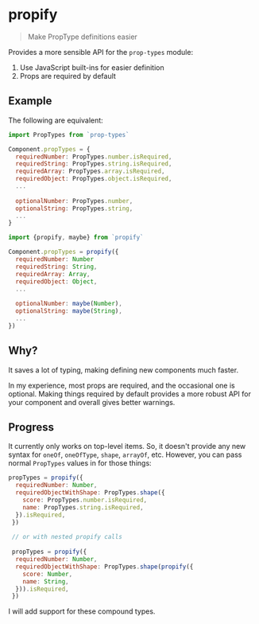 # propify

> Make PropType definitions easier

Provides a more sensible API for the `prop-types` module:

1. Use JavaScript built-ins for easier definition
2. Props are required by default

## Example

The following are equivalent:
```javascript
import PropTypes from `prop-types`

Component.propTypes = {
  requiredNumber: PropTypes.number.isRequired,
  requiredString: PropTypes.string.isRequired,
  requiredArray: PropTypes.array.isRequired,
  requiredObject: PropTypes.object.isRequired,
  ...
  
  optionalNumber: PropTypes.number,
  optionalString: PropTypes.string,
  ...
}
```

```javascript
import {propify, maybe} from `propify`

Component.propTypes = propify({
  requiredNumber: Number
  requiredString: String,
  requiredArray: Array,
  requiredObject: Object,
  ...
  
  optionalNumber: maybe(Number),
  optionalString: maybe(String),
  ...
})
```

## Why?

It saves a lot of typing, making defining new components much faster.

In my experience, most props are required, and the occasional one is optional.
Making things required by default provides a more robust API for your component
and overall gives better warnings.

## Progress

It currently only works on top-level items. So, it doesn't provide any new syntax for
`oneOf`, `oneOfType`, `shape`, `arrayOf`, etc. However, you can pass normal `PropTypes`
values in for those things:

```javascript
propTypes = propify({
  requiredNumber: Number,
  requiredObjectWithShape: PropTypes.shape({
    score: PropTypes.number.isRequired,
    name: PropTypes.string.isRequired,
  }).isRequired,
 })
 
 // or with nested propify calls
 
 propTypes = propify({
  requiredNumber: Number,
  requiredObjectWithShape: PropTypes.shape(propify({
    score: Number,
    name: String,
  })).isRequired,
 })
```

I will add support for these compound types.
